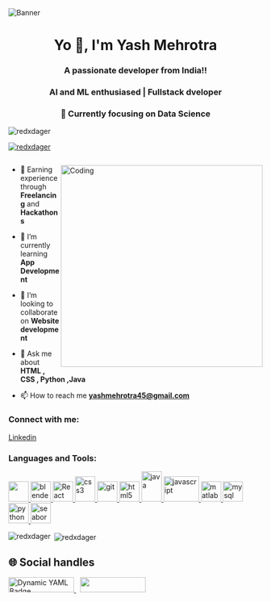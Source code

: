 <img align="centre" alt="Banner" src="https://img.freepik.com/free-vector/programmer-typographic-header-idea-coding-testing-writing-program-using-internet-different-software-website-development-optimization-isolated-vector-illustration_613284-970.jpg?w=1380&t=st=1695566586~exp=1695567186~hmac=c2cbe69598f0fc2832b96e6e3874378558ad74ad41546baa03baafda9d79e843" />

<h1 align="center">Yo 👋, I'm Yash Mehrotra</h1>
<h3 align="center">A passionate developer from India!!</h3>
<h3 align="center">AI and ML enthusiased | Fullstack dveloper </h3>
<h3 align= "center">🔭 Currently focusing on Data Science </h3>


<p align="left"> <img src="https://komarev.com/ghpvc/?username=redxdager&label=Profile%20views&color=0e75b6&style=flat" alt="redxdager" /> </p>

<p align="left"> <a href="https://github.com/ryo-ma/github-profile-trophy"><img src="https://github-profile-trophy.vercel.app/?username=redxdager" alt="redxdager" /></a> </p>

<p align="left"> <a href="https://twitter.com/" target="blank"><img src="https://img.shields.io/twitter/follow/?logo=twitter&style=for-the-badge" alt="" /></a> </p>

<img align="right" alt="Coding" width="400" src="https://cdn.dribbble.com/users/1162077/screenshots/3848914/programmer.gif" />

- 🧠 Earning experience through **Freelancing** and **Hackathons**

- 🌱 I’m currently learning **App Development**

- 👯 I’m looking to collaborate on **Website development**

- 💬 Ask me about **HTML , CSS , Python ,Java**

- 📫 How to reach me **yashmehrotra45@gmail.com**

<h3 align="left">Connect with me:</h3> <a href="www.linkedin.com/in/yash-mehrotraiit">Linkedin</a>
<p align="left">
</p>

<h3 align="left">Languages and Tools:</h3>
<p align="left"> <a href="https://developer.android.com" target="_blank" rel="noreferrer"> <img src="https://img.freepik.com/free-vector/modern-android-icon_1035-9121.jpg?w=740&t=st=1695568041~exp=1695568641~hmac=6eebe12c164ac4968ad8b2e4da1c90405027fd13fbbeafb0aebfe2c900b6ec69" width="40" height="40"> <img src="https://download.blender.org/branding/community/blender_community_badge_white.svg" alt="blender" width="40" height="40" /> <a href="https://react.dev/" target="_blank" rel=noreferrer"> <img alt="React" widht="40" height="40" src="https://imgs.search.brave.com/_HeGlQ7a_41bl1ODD45uJDFG5UJMqTRd6vvA7ds9mOM/rs:fit:560:320:1/g:ce/aHR0cHM6Ly91cGxv/YWQud2lraW1lZGlh/Lm9yZy93aWtpcGVk/aWEvY29tbW9ucy90/aHVtYi9hL2E3L1Jl/YWN0LWljb24uc3Zn/LzUxMnB4LVJlYWN0/LWljb24uc3ZnLnBu/Zw" /> </a> <a href="https://www.w3schools.com/css/" target="_blank" rel="noreferrer"> <img src="https://imgs.search.brave.com/kE94EqlCCNWgM5VhT5nnZZ6Ful31hK9ymFKeqGGFNn8/rs:fit:560:320:1/g:ce/aHR0cHM6Ly91cGxv/YWQud2lraW1lZGlh/Lm9yZy93aWtpcGVk/aWEvY29tbW9ucy90/aHVtYi9kL2Q1L0NT/UzNfbG9nb19hbmRf/d29yZG1hcmsuc3Zn/LzUxMnB4LUNTUzNf/bG9nb19hbmRfd29y/ZG1hcmsuc3ZnLnBu/Zw" alt="css3" width="40" height="50"/> </a> <a href="https://git-scm.com/" target="_blank" rel="noreferrer"> <img src="https://www.vectorlogo.zone/logos/git-scm/git-scm-icon.svg" alt="git" width="40" height="40"/> </a> <a href="https://www.w3.org/html/" target="_blank" rel="noreferrer"> <img src="https://imgs.search.brave.com/DbIUuX8ptcg38knMeCpSnTNv9UsfjRBSndnv_QI2y2E/rs:fit:560:320:1/g:ce/aHR0cHM6Ly91cGxv/YWQud2lraW1lZGlh/Lm9yZy93aWtpcGVk/aWEvY29tbW9ucy90/aHVtYi82LzYxL0hU/TUw1X2xvZ29fYW5k/X3dvcmRtYXJrLnN2/Zy81MTJweC1IVE1M/NV9sb2dvX2FuZF93/b3JkbWFyay5zdmcu/cG5n" alt="html5" width="40" height="40"/> </a> <a href="https://www.java.com" target="_blank" rel="noreferrer"> <img src="https://imgs.search.brave.com/9GcZtCpW2C6mp7uKPLCPSqvdP9wExHAgRQvTueOztS8/rs:fit:560:320:1/g:ce/aHR0cHM6Ly91cGxv/YWQud2lraW1lZGlh/Lm9yZy93aWtpcGVk/aWEvZW4vdGh1bWIv/My8zMC9KYXZhX3By/b2dyYW1taW5nX2xh/bmd1YWdlX2xvZ28u/c3ZnLzUxMnB4LUph/dmFfcHJvZ3JhbW1p/bmdfbGFuZ3VhZ2Vf/bG9nby5zdmcucG5n" alt="java" width="40" height="60"/> </a> <a href="https://developer.mozilla.org/en-US/docs/Web/JavaScript" target="_blank" rel="noreferrer"> <img src="https://www.freepnglogos.com/uploads/javascript-png/javascript-logo-transparent-logo-javascript-images-3.png" alt="javascript" width="70" height="50"/> </a> <a href="https://www.mathworks.com/" target="_blank" rel="noreferrer"> <img src="https://upload.wikimedia.org/wikipedia/commons/2/21/Matlab_Logo.png" alt="matlab" width="40" height="40"/> </a> <a href="https://www.mysql.com/" target="_blank" rel="noreferrer"> <img src="https://imgs.search.brave.com/1LZ6nw9loOhQns6XdOTuSZ5ys6rwyZc9urbLr5BnBE4/rs:fit:560:320:1/g:ce/aHR0cHM6Ly91cGxv/YWQud2lraW1lZGlh/Lm9yZy93aWtpcGVk/aWEvZW4vdGh1bWIv/ZC9kZC9NeVNRTF9s/b2dvLnN2Zy81MTJw/eC1NeVNRTF9sb2dv/LnN2Zy5wbmc" alt="mysql" width="40" height="40"/> </a> <a href="https://www.python.org" target="_blank" rel="noreferrer"> <img src="https://imgs.search.brave.com/unwuQPVso1i5nEgYuBA8GYlvkUhwRJjjHQO3C8p-z1I/rs:fit:560:320:1/g:ce/aHR0cHM6Ly91cGxv/YWQud2lraW1lZGlh/Lm9yZy93aWtpcGVk/aWEvY29tbW9ucy90/aHVtYi9jL2MzL1B5/dGhvbi1sb2dvLW5v/dGV4dC5zdmcvNTEy/cHgtUHl0aG9uLWxv/Z28tbm90ZXh0LnN2/Zy5wbmc" alt="python" width="40" height="40"/> </a> <a href="https://seaborn.pydata.org/" target="_blank" rel="noreferrer"> <img src="https://seaborn.pydata.org/_images/logo-mark-lightbg.svg" alt="seaborn" width="40" height="40"/> </a> </p>

<p><img align="left" src="https://github-readme-stats.vercel.app/api/top-langs?username=redxdager&show_icons=true&locale=en&layout=compact" alt="redxdager" /></p>

<p>&nbsp;<img align="center" src="https://github-readme-stats.vercel.app/api?username=redxdager&show_icons=true&locale=en" alt="redxdager" /></p>



## 🌐 Social handles

<a href="https://www.instagram.com/m___y_a_s_h__11/"> <img alt="Dynamic YAML Badge" src="https://img.shields.io/badge/Instagram-E4405F?style=for-the-badge&logo=instagram&logoColor=white" width="130" height="30"> </a> &nbsp; <a href="https://www.linkedin.com/in/yash-mehrotraiit"> <img src = "https://img.shields.io/badge/LinkedIn-0077B5?style=for-the-badge&logo=linkedin&logoColor=white" width= "130" height ="30">
